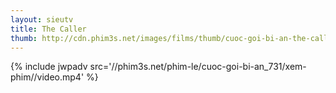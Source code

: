```yaml
---
layout: sieutv
title: The Caller
thumb: http://cdn.phim3s.net/images/films/thumb/cuoc-goi-bi-an-the-caller-2011.jpg
---
```

{% include jwpadv src='//phim3s.net/phim-le/cuoc-goi-bi-an_731/xem-phim//video.mp4' %}